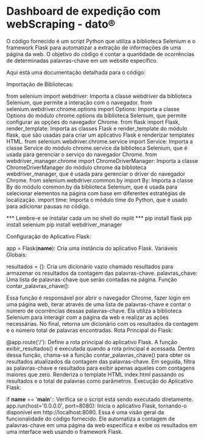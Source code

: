 # Dashboard de expedição com webScraping - dato®


O código fornecido é um script Python que utiliza a biblioteca Selenium e o framework Flask para automatizar a extração de informações de uma página da web. O objetivo do código é contar a quantidade de ocorrências de determinadas palavras-chave em um website específico.

Aqui está uma documentação detalhada para o código: 

Importação de Bibliotecas:

from selenium import webdriver: Importa a classe webdriver da biblioteca Selenium, que permite a interação com o navegador.
from selenium.webdriver.chrome.options import Options: Importa a classe Options do módulo chrome.options da biblioteca Selenium, que permite configurar as opções do navegador Chrome.
from flask import Flask, render_template: Importa as classes Flask e render_template do módulo flask, que são usadas para criar um aplicativo Flask e renderizar templates HTML.
from selenium.webdriver.chrome.service import Service: Importa a classe Service do módulo chrome.service da biblioteca Selenium, que é usada para gerenciar o serviço do navegador Chrome.
from webdriver_manager.chrome import ChromeDriverManager: Importa a classe ChromeDriverManager do módulo chrome da biblioteca webdriver_manager, que é usada para gerenciar o driver do navegador Chrome.
from selenium.webdriver.common.by import By: Importa a classe By do módulo common.by da biblioteca Selenium, que é usada para selecionar elementos na página com base em diferentes estratégias de localização.
import time: Importa o módulo time do Python, que é usado para adicionar pausas no código.

*** Lembre-e se instalar cada um no shell do replit ***
pip install flask
pip install selenium
pip install webdriver_manager


Configuração do Aplicativo Flask:

app = Flask(__name__): Cria uma instância do aplicativo Flask.
Variáveis Globais:

resultados = {}: Cria um dicionário vazio chamado resultados para armazenar os resultados da contagem das palavras-chave.
palavras_chave: Uma lista de palavras-chave que serão contadas na página.
Função contar_palavras_chave():

Essa função é responsável por abrir o navegador Chrome, fazer login em uma página web, iterar através de uma lista de palavras-chave e contar o número de ocorrências dessas palavras-chave.
Ela utiliza a biblioteca Selenium para interagir com a página da web e realizar as ações necessárias.
No final, retorna um dicionário com os resultados da contagem e o número total de palavras encontradas.
Rota Principal do Flask:

@app.route('/'): Define a rota principal do aplicativo Flask.
A função exibir_resultados() é executada quando a rota principal é acessada.
Dentro dessa função, chama-se a função contar_palavras_chave() para obter os resultados atualizados da contagem das palavras-chave.
Em seguida, filtra as palavras-chave e resultados para exibir apenas aqueles com contagens maiores que zero.
Renderiza o template HTML index.html passando os resultados e o total de palavras como parâmetros.
Execução do Aplicativo Flask:

if __name__ == '__main__':: Verifica se o script está sendo executado diretamente.
app.run(host='0.0.0.0', port=8080): Inicia o aplicativo Flask, tornando-o disponível em http://localhost:8080.
Essa é uma visão geral da funcionalidade do código fornecido. Ele automatiza a contagem de palavras-chave em uma página da web específica e exibe os resultados em uma interface web usando o framework Flask.
